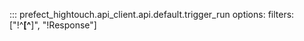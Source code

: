 ::: prefect_hightouch.api_client.api.default.trigger_run
    options:
      filters: ["!^__[^__]", "!Response"]